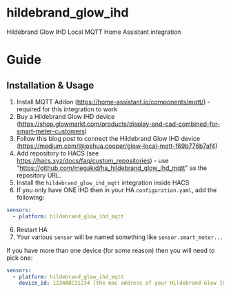 # hildebrand_glow_ihd
Hildebrand Glow IHD Local MQTT Home Assistant integration

# Guide

## Installation & Usage

1. Install MQTT Addon (https://home-assistant.io/components/mqtt/) - required for this integration to work
2. Buy a Hildebrand Glow IHD device (https://shop.glowmarkt.com/products/display-and-cad-combined-for-smart-meter-customers)
3. Follow this blog post to connect the Hildebrand Glow IHD device (https://medium.com/@joshua.cooper/glow-local-mqtt-f69b776b7af4)
4. Add repository to HACS (see https://hacs.xyz/docs/faq/custom_repositories) - use "https://github.com/megakid/ha_hildebrand_glow_ihd_mqtt" as the repository URL.
3. Install the `hildebrand_glow_ihd_mqtt` integration inside HACS
5. If you only have ONE IHD then in your HA `configuration.yaml`, add the following:
```yaml
sensors:
  - platform: hildebrand_glow_ihd_mqtt
```
6. Restart HA
7. Your various `sensor` will be named something like `sensor.smart_meter...`


If you have more than one device (for some reason) then you will need to pick one:
```yaml
sensors:
  - platform: hildebrand_glow_ihd_mqtt
    device_id: 1234ABC31234 [the mac address of your Hildebrand Glow IHD device - see step 3]
```